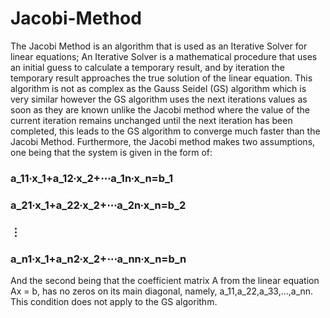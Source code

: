 # Jacobi-Method

The Jacobi Method is an algorithm that is used as an Iterative Solver for linear equations; An Iterative Solver is a mathematical procedure that uses an initial guess to calculate a temporary result, and by iteration the temporary result approaches the true solution of the linear equation. This algorithm is not as complex as the Gauss Seidel (GS) algorithm which is very similar however the GS algorithm uses the next iterations values as soon as they are known unlike the Jacobi method where the value of the current iteration remains unchanged until the next iteration has been completed, this leads to the GS algorithm to converge much faster than the Jacobi Method. Furthermore, the Jacobi method makes two assumptions, one being that the system is given in the form of:

### a_11∙x_1+a_12∙x_2+⋯a_1n∙x_n=b_1
### a_21∙x_1+a_22∙x_2+⋯a_2n∙x_n=b_2
### ⋮
### a_n1∙x_1+a_n2∙x_2+⋯a_nn∙x_n=b_n

And the second being that the coefficient matrix A from the linear equation Ax = b, has no zeros on its main diagonal, namely, a_11,a_22,a_33,...,a_nn. This condition does not apply to the GS algorithm.
